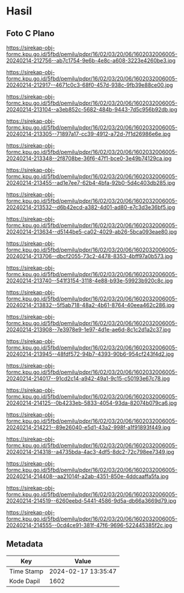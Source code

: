 # Hasil

## Foto C Plano

https://sirekap-obj-formc.kpu.go.id/5fbd/pemilu/pdpr/16/02/03/20/06/1602032006005-20240214-212756--ab7c1754-9e6b-4e8c-a608-3223e4260be3.jpg

https://sirekap-obj-formc.kpu.go.id/5fbd/pemilu/pdpr/16/02/03/20/06/1602032006005-20240214-212917--4671c0c3-68f0-457d-938c-9fb39e88ce00.jpg

https://sirekap-obj-formc.kpu.go.id/5fbd/pemilu/pdpr/16/02/03/20/06/1602032006005-20240214-213104--a3eb852c-5682-484b-9443-7d5c956b92db.jpg

https://sirekap-obj-formc.kpu.go.id/5fbd/pemilu/pdpr/16/02/03/20/06/1602032006005-20240214-213305--71897a17-cc39-4912-a72d-7f1d26986e6e.jpg

https://sirekap-obj-formc.kpu.go.id/5fbd/pemilu/pdpr/16/02/03/20/06/1602032006005-20240214-213348--2f8708be-36f6-47f1-bce0-3e49b74129ca.jpg

https://sirekap-obj-formc.kpu.go.id/5fbd/pemilu/pdpr/16/02/03/20/06/1602032006005-20240214-213455--ad1e7ee7-62b4-4bfa-92b0-5d4c403db285.jpg

https://sirekap-obj-formc.kpu.go.id/5fbd/pemilu/pdpr/16/02/03/20/06/1602032006005-20240214-213532--d6b42ecd-a382-4d01-ad80-e7c3d3e36bf5.jpg

https://sirekap-obj-formc.kpu.go.id/5fbd/pemilu/pdpr/16/02/03/20/06/1602032006005-20240214-213634--d5144be5-ca02-4029-ab26-5bca093eae80.jpg

https://sirekap-obj-formc.kpu.go.id/5fbd/pemilu/pdpr/16/02/03/20/06/1602032006005-20240214-213706--dbcf2055-73c2-4478-8353-4bff97a0b573.jpg

https://sirekap-obj-formc.kpu.go.id/5fbd/pemilu/pdpr/16/02/03/20/06/1602032006005-20240214-213740--541f3154-3118-4e88-b93e-59923b920c8c.jpg

https://sirekap-obj-formc.kpu.go.id/5fbd/pemilu/pdpr/16/02/03/20/06/1602032006005-20240214-213832--5f5ab718-48a2-4b61-8764-40eea462c286.jpg

https://sirekap-obj-formc.kpu.go.id/5fbd/pemilu/pdpr/16/02/03/20/06/1602032006005-20240214-213908--7e3978e9-1e97-4d1e-ae6d-8c1c2d1a2c37.jpg

https://sirekap-obj-formc.kpu.go.id/5fbd/pemilu/pdpr/16/02/03/20/06/1602032006005-20240214-213945--48fdf572-94b7-4393-90b6-954cf243f4d2.jpg

https://sirekap-obj-formc.kpu.go.id/5fbd/pemilu/pdpr/16/02/03/20/06/1602032006005-20240214-214017--91cd2c14-a942-49a1-9c15-c50193e67c78.jpg

https://sirekap-obj-formc.kpu.go.id/5fbd/pemilu/pdpr/16/02/03/20/06/1602032006005-20240214-214125--0b4233eb-5833-4054-93da-82074b079ca6.jpg

https://sirekap-obj-formc.kpu.go.id/5fbd/pemilu/pdpr/16/02/03/20/06/1602032006005-20240214-214221--89e26040-e5d1-43a2-998f-a1f91893f449.jpg

https://sirekap-obj-formc.kpu.go.id/5fbd/pemilu/pdpr/16/02/03/20/06/1602032006005-20240214-214318--a4735bda-4ac3-4df5-8dc2-72c798ee7349.jpg

https://sirekap-obj-formc.kpu.go.id/5fbd/pemilu/pdpr/16/02/03/20/06/1602032006005-20240214-214408--aa21014f-a2ab-4351-850e-4ddcaaffa5fa.jpg

https://sirekap-obj-formc.kpu.go.id/5fbd/pemilu/pdpr/16/02/03/20/06/1602032006005-20240214-214519--6260eebd-5441-4586-9d5a-db66a3669d79.jpg

https://sirekap-obj-formc.kpu.go.id/5fbd/pemilu/pdpr/16/02/03/20/06/1602032006005-20240214-214555--0cd4ce91-381f-47f6-9696-522445385f2c.jpg


## Metadata

| Key        | Value               |
| ---------- | ------------------- |
| Time Stamp | 2024-02-17 13:35:47 |
| Kode Dapil | 1602                |



